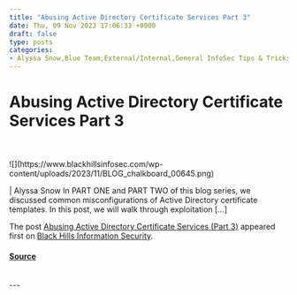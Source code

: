 ```yaml
---
title: "Abusing Active Directory Certificate Services Part 3"
date: Thu, 09 Nov 2023 17:06:33 +0000
draft: false
type: posts
categories: 
- Alyssa Snow,Blue Team,External/Internal,General InfoSec Tips & Tricks,How-To,Informational,InfoSec 101,Red Team,Active Directory,ADCS,exploit
---
```

# Abusing Active Directory Certificate Services Part 3

<br/>

<br/>
![](https://www.blackhillsinfosec.com/wp-content/uploads/2023/11/BLOG_chalkboard_00645.png)

| Alyssa Snow In PART ONE and PART TWO of this blog series, we discussed common misconfigurations of Active Directory certificate templates. In this post, we will walk through exploitation \[…\]

The post [Abusing Active Directory Certificate Services (Part 3)](https://www.blackhillsinfosec.com/abusing-active-directory-certificate-services-part-3/) appeared first on [Black Hills Information Security](https://www.blackhillsinfosec.com).

#### [Source](https://www.blackhillsinfosec.com/abusing-active-directory-certificate-services-part-3/)

<br/>
---
